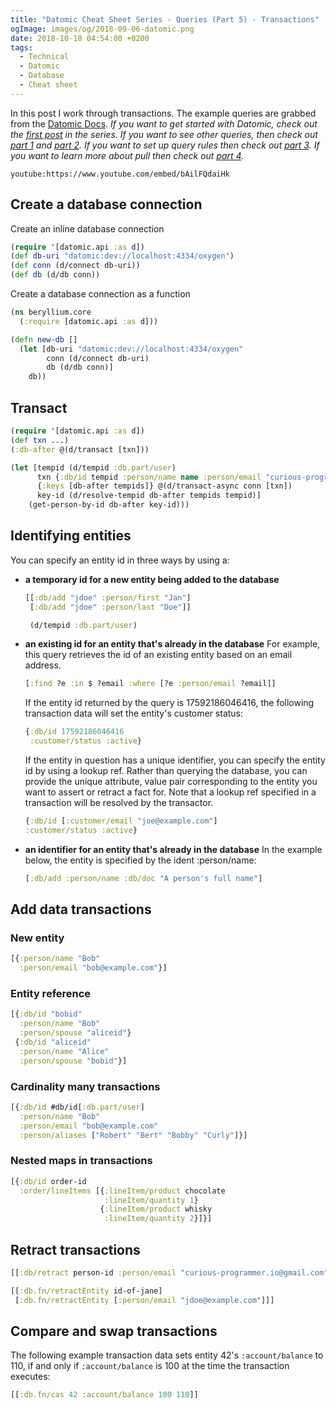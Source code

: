 ```yaml
---
title: "Datomic Cheat Sheet Series - Queries (Part 5) - Transactions"
ogImage: images/og/2018-09-06-datomic.png
date: 2018-10-18 04:54:00 +0200
tags:
  - Technical
  - Datomic
  - Database
  - Cheat sheet
---
```


<div id="accordion"></div>

In this post I work through transactions. The example queries are grabbed from the [Datomic Docs](https://docs.datomic.com/on-prem/transactions.html). _If you want to get started with Datomic, check out the [first post](/blog/datomic-cheat-sheet-series-getting-started/) in the series. If you want to see other queries, then check out [part 1](/blog/datomic-cheat-sheet-series-queries-part-1/) and [part 2](/blog/datomic-cheat-sheet-series-queries-part-2/). If you want to set up query rules then check out [part 3](/blog/datomic-cheat-sheet-series-queries-part-3/). If you want to learn more about pull then check out [part 4](blog/datomic-cheat-sheat-series-queries-part-4/)._

`youtube:https://www.youtube.com/embed/bAilFQdaiHk`

## Create a database connection

Create an inline database connection

```clojure
(require '[datomic.api :as d])
(def db-uri "datomic:dev://localhost:4334/oxygen")
(def conn (d/connect db-uri))
(def db (d/db conn))
```

Create a database connection as a function

```clojure
(ns beryllium.core
  (:require [datomic.api :as d]))

(defn new-db []
  (let [db-uri "datomic:dev://localhost:4334/oxygen"
        conn (d/connect db-uri)
        db (d/db conn)]
    db))
```

## Transact

```clojure
(require '[datomic.api :as d])
(def txn ...)
(:db-after @(d/transact [txn]))
```

```clojure
(let [tempid (d/tempid :db.part/user)
      txn {:db/id tempid :person/name name :person/email "curious-programmer.io@gmail.com"}
      {:keys [db-after tempids]} @(d/transact-async conn [txn])
      key-id (d/resolve-tempid db-after tempids tempid)]
    (get-person-by-id db-after key-id)))
```

## Identifying entities

You can specify an entity id in three ways by using a:

- **a temporary id for a new entity being added to the database**

  ```clojure
  [[:db/add "jdoe" :person/first "Jan"]
   [:db/add "jdoe" :person/last "Doe"]]
  ```

  ```clojure
   (d/tempid :db.part/user)
  ```

- **an existing id for an entity that's already in the database**
  For example, this query retrieves the id of an existing entity based on an email address.

  ```clojure
  [:find ?e :in $ ?email :where [?e :person/email ?email]]
  ```

  If the entity id returned by the query is 17592186046416, the following transaction data will set the entity's customer status:

  ```clojure
  {:db/id 17592186046416
   :customer/status :active}
  ```

  If the entity in question has a unique identifier, you can specify the entity id by using a lookup ref. Rather than querying the database, you can provide the unique attribute, value pair corresponding to the entity you want to assert or retract a fact for. Note that a lookup ref specified in a transaction will be resolved by the transactor.

  ```clojure
  {:db/id [:customer/email "joe@example.com"]
  :customer/status :active}
  ```

- **an identifier for an entity that's already in the database**
  In the example below, the entity is specified by the ident :person/name:

  ```clojure
  [:db/add :person/name :db/doc "A person's full name"]
  ```

## Add data transactions

### New entity

```clojure
[{:person/name "Bob"
  :person/email "bob@example.com"}]
```

### Entity reference

```clojure
[{:db/id "bobid"
  :person/name "Bob"
  :person/spouse "aliceid"}
 {:db/id "aliceid"
  :person/name "Alice"
  :person/spouse "bobid"}]
```

### Cardinality many transactions

```clojure
[{:db/id #db/id[:db.part/user]
  :person/name "Bob"
  :person/email "bob@example.com"
  :person/aliases ["Robert" "Bert" "Bobby" "Curly"]}]
```

### Nested maps in transactions

```clojure
[{:db/id order-id
  :order/lineItems [{:lineItem/product chocolate
                     :lineItem/quantity 1}
                    {:lineItem/product whisky
                     :lineItem/quantity 2}]}]
```

## Retract transactions

```clojure
[[:db/retract person-id :person/email "curious-programmer.io@gmail.com"]]
```

```clojure
[[:db.fn/retractEntity id-of-jane]
 [:db.fn/retractEntity [:person/email "jdoe@example.com"]]]
```

## Compare and swap transactions

The following example transaction data sets entity 42's `:account/balance` to 110,
if and only if `:account/balance` is 100 at the time the transaction executes:

```clojure
[[:db.fn/cas 42 :account/balance 100 110]]
```
